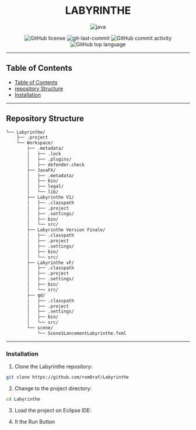 <div align="center">
<br><h1>LABYRINTHE</h1>

<p align="center">
<img src="https://img.shields.io/badge/java-%23ED8B00.svg?style=flat&logo=openjdk&logoColor=white" alt="java" />
</p>
<img src="https://img.shields.io/github/license/rom0raf/Labyrinthe?style=flat&color=5D6D7E" alt="GitHub license" />
<img src="https://img.shields.io/github/last-commit/rom0raf/Labyrinthe?style=flat&color=5D6D7E" alt="git-last-commit" />
<img src="https://img.shields.io/github/commit-activity/m/rom0raf/Labyrinthe?style=flat&color=5D6D7E" alt="GitHub commit activity" />
<img src="https://img.shields.io/github/languages/top/rom0raf/Labyrinthe?style=flat&color=5D6D7E" alt="GitHub top language" />
</div>

---

##  Table of Contents
- [ Table of Contents](#-table-of-contents)
- [ repository Structure](#-repository-structure)
- [ Installation](#-installation)

---

##  Repository Structure

```sh
└── Labyrinthe/
    ├── .project
    └── Workspace/
        ├── .metadata/
        │   ├── .lock
        │   ├── .plugins/
        │   ├── defender.check
        ├── JavaFX/
        │   ├── .metadata/
        │   ├── bin/
        │   ├── legal/
        │   └── lib/
        ├── Labyrinthe V1/
        │   ├── .classpath
        │   ├── .project
        │   ├── .settings/
        │   ├── bin/
        │   └── src/
        ├── Labyrinthe Version Finale/
        │   ├── .classpath
        │   ├── .project
        │   ├── .settings/
        │   ├── bin/
        │   └── src/
        ├── Labyrinthe vF/
        │   ├── .classpath
        │   ├── .project
        │   ├── .settings/
        │   ├── bin/
        │   └── src/
        ├── qd/
        │   ├── .classpath
        │   ├── .project
        │   ├── .settings/
        │   ├── bin/
        │   └── src/
        └── scene/
            └── Scene1LancementLabyrinthe.fxml

```

---

###  Installation

1. Clone the Labyrinthe repository:
```sh
git clone https://github.com/rom0raf/Labyrinthe
```

2. Change to the project directory:
```sh
cd Labyrinthe
```

3. Load the project on Eclipse IDE:

4. It the Run Button


